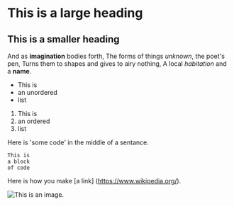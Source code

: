 # This is a large heading

## This is a smaller heading

And as **imagination** bodies forth,
The forms of things *unknown*, the poet's pen,
Turns them to shapes and gives to airy nothing,
A local *habitation* and a **name**.

- This is
- an unordered 
- list

1. This is
2. an ordered
3. list

Here is 'some code' in the middle of a sentance.

```
This is 
a block 
of code
```

Here is how you make [a link] (https://www.wikipedia.org/).

![This is an image.](https://github.com/yihui/xaringan/releases/download/v0.0.2/karl-moustache.jpg)
